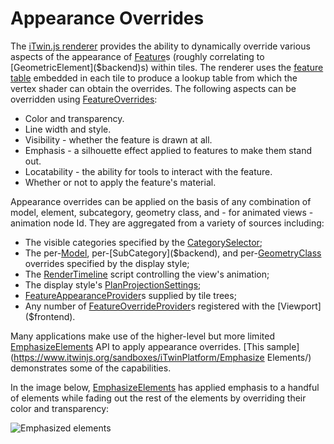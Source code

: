 # Appearance Overrides

The [iTwin.js renderer](./index.md) provides the ability to dynamically override various aspects of the appearance of [Feature]($common)s (roughly correlating to [GeometricElement]($backend)s) within tiles. The renderer uses the [feature table](./TileFormat.md#feature-tables) embedded in each tile to produce a lookup table from which the vertex shader can obtain the overrides. The following aspects can be overridden using [FeatureOverrides]($common):

- Color and transparency.
- Line width and style.
- Visibility - whether the feature is drawn at all.
- Emphasis - a silhouette effect applied to features to make them stand out.
- Locatability - the ability for tools to interact with the feature.
- Whether or not to apply the feature's material.

Appearance overrides can be applied on the basis of any combination of model, element, subcategory, geometry class, and - for animated views - animation node Id. They are aggregated from a variety of sources including:

- The visible categories specified by the [CategorySelector]($backend);
- The per-[Model]($backend), per-[SubCategory]($backend), and per-[GeometryClass]($common) overrides specified by the display style;
- The [RenderTimeline]($backend) script controlling the view's animation;
- The display style's [PlanProjectionSettings]($common);
- [FeatureAppearanceProvider]($common)s supplied by tile trees;
- Any number of [FeatureOverrideProvider]($frontend)s registered with the [Viewport]($frontend).

Many applications make use of the higher-level but more limited [EmphasizeElements]($frontend) API to apply appearance overrides. [This sample](https://www.itwinjs.org/sandboxes/iTwinPlatform/Emphasize Elements/) demonstrates some of the capabilities.

In the image below, [EmphasizeElements]($frontend) has applied emphasis to a handful of elements while fading out the rest of the elements by overriding their color and transparency:

![Emphasized elements](../../changehistory/assets/emphasized_elements.png)
